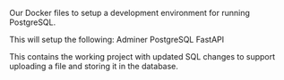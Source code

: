 Our Docker files to setup a development environment for running PostgreSQL. 

This will setup the following:
Adminer
PostgreSQL
FastAPI

This contains the working project with updated SQL changes to support uploading a file and storing it in the database.